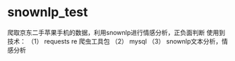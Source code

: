 # snownlp_test
爬取京东二手苹果手机的数据，利用snownlp进行情感分析，正负面判断
使用到技术：
（1） requests re 爬虫工具包
（2） mysql
（3） snownlp文本分析，情感分析

